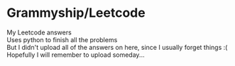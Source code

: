 # Grammyship/Leetcode
My Leetcode answers<br>
Uses python to finish all the problems<br>
But I didn't upload all of the answers on here, since I usually forget things :(<br>
Hopefully I will remember to upload someday...
